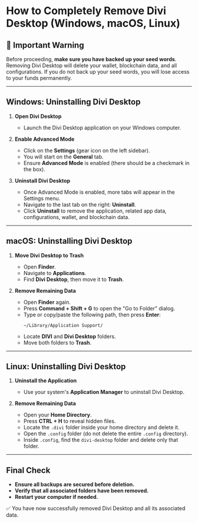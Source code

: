# **How to Completely Remove Divi Desktop (Windows, macOS, Linux)**

## **🚨 Important Warning**
Before proceeding, **make sure you have backed up your seed words**. Removing Divi Desktop will delete your wallet, blockchain data, and all configurations. If you do not back up your seed words, you will lose access to your funds permanently.

---

## **Windows: Uninstalling Divi Desktop**
1. **Open Divi Desktop**
   - Launch the Divi Desktop application on your Windows computer.

2. **Enable Advanced Mode**
   - Click on the **Settings** (gear icon on the left sidebar).
   - You will start on the **General** tab.
   - Ensure **Advanced Mode** is enabled (there should be a checkmark in the box).

3. **Uninstall Divi Desktop**
   - Once Advanced Mode is enabled, more tabs will appear in the Settings menu.
   - Navigate to the last tab on the right: **Uninstall**.
   - Click **Uninstall** to remove the application, related app data, configurations, wallet, and blockchain data.

---

## **macOS: Uninstalling Divi Desktop**
1. **Move Divi Desktop to Trash**
   - Open **Finder**.
   - Navigate to **Applications**.
   - Find **Divi Desktop**, then move it to **Trash**.

2. **Remove Remaining Data**
   - Open **Finder** again.
   - Press **Command + Shift + G** to open the "Go to Folder" dialog.
   - Type or copy/paste the following path, then press **Enter**:
     ```
     ~/Library/Application Support/
     ```
   - Locate **DIVI** and **Divi Desktop** folders.
   - Move both folders to **Trash**.

---

## **Linux: Uninstalling Divi Desktop**
1. **Uninstall the Application**
   - Use your system's **Application Manager** to uninstall Divi Desktop.

2. **Remove Remaining Data**
   - Open your **Home Directory**.
   - Press **CTRL + H** to reveal hidden files.
   - Locate the `.divi` folder inside your home directory and delete it.
   - Open the `.config` folder (do not delete the entire `.config` directory).
   - Inside `.config`, find the `divi-desktop` folder and delete only that folder.

---

## **Final Check**
- **Ensure all backups are secured before deletion.**
- **Verify that all associated folders have been removed.**
- **Restart your computer if needed.**

✅ You have now successfully removed Divi Desktop and all its associated data.

